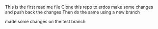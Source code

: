 This is the first read me file
Clone this repo to erdos
make some changes
and push back the changes
Then do the same using a new branch



made some changes on the test branch
